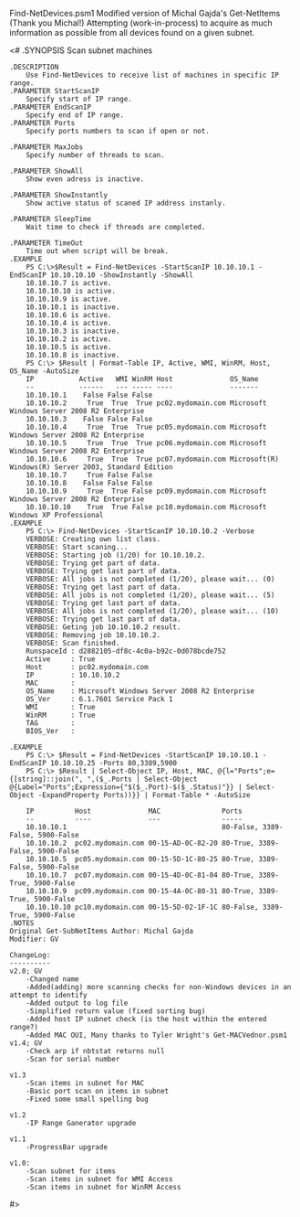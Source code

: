 Find-NetDevices.psm1
Modified version of Michal Gajda's Get-NetItems (Thank you Michal!)
Attempting (work-in-process) to acquire as much information as possible from all devices found on a given subnet.

<# 
	.SYNOPSIS 
		Scan subnet machines
		
	.DESCRIPTION 
		Use Find-NetDevices to receive list of machines in specific IP range.
	.PARAMETER StartScanIP 
		Specify start of IP range.
	.PARAMETER EndScanIP
		Specify end of IP range.
	.PARAMETER Ports
		Specify ports numbers to scan if open or not.
		
	.PARAMETER MaxJobs
		Specify number of threads to scan.
		
	.PARAMETER ShowAll
		Show even adress is inactive.
	
	.PARAMETER ShowInstantly 
		Show active status of scaned IP address instanly. 
	
	.PARAMETER SleepTime  
		Wait time to check if threads are completed.
 
	.PARAMETER TimeOut 
		Time out when script will be break.
	.EXAMPLE 
		PS C:\>$Result = Find-NetDevices -StartScanIP 10.10.10.1 -EndScanIP 10.10.10.10 -ShowInstantly -ShowAll
		10.10.10.7 is active.
		10.10.10.10 is active.
		10.10.10.9 is active.
		10.10.10.1 is inactive.
		10.10.10.6 is active.
		10.10.10.4 is active.
		10.10.10.3 is inactive.
		10.10.10.2 is active.
		10.10.10.5 is active.
		10.10.10.8 is inactive.
		PS C:\> $Result | Format-Table IP, Active, WMI, WinRM, Host, OS_Name -AutoSize
		IP           Active   WMI WinRM Host              OS_Name
		--           ------   --- ----- ----              -------
		10.10.10.1    False False False
		10.10.10.2     True  True  True pc02.mydomain.com Microsoft Windows Server 2008 R2 Enterprise
		10.10.10.3    False False False
		10.10.10.4     True  True  True pc05.mydomain.com Microsoft Windows Server 2008 R2 Enterprise
		10.10.10.5     True  True  True pc06.mydomain.com Microsoft Windows Server 2008 R2 Enterprise
		10.10.10.6     True  True  True pc07.mydomain.com Microsoft(R) Windows(R) Server 2003, Standard Edition
		10.10.10.7     True False False
		10.10.10.8    False False False
		10.10.10.9     True  True False pc09.mydomain.com Microsoft Windows Server 2008 R2 Enterprise
		10.10.10.10    True  True False pc10.mydomain.com Microsoft Windows XP Professional
	.EXAMPLE 
		PS C:\> Find-NetDevices -StartScanIP 10.10.10.2 -Verbose
		VERBOSE: Creating own list class.
		VERBOSE: Start scaning...
		VERBOSE: Starting job (1/20) for 10.10.10.2.
		VERBOSE: Trying get part of data.
		VERBOSE: Trying get last part of data.
		VERBOSE: All jobs is not completed (1/20), please wait... (0)
		VERBOSE: Trying get last part of data.
		VERBOSE: All jobs is not completed (1/20), please wait... (5)
		VERBOSE: Trying get last part of data.
		VERBOSE: All jobs is not completed (1/20), please wait... (10)
		VERBOSE: Trying get last part of data.
		VERBOSE: Geting job 10.10.10.2 result.
		VERBOSE: Removing job 10.10.10.2.
		VERBOSE: Scan finished.
		RunspaceId : d2882105-df8c-4c0a-b92c-0d078bcde752
		Active     : True
		Host       : pc02.mydomain.com
		IP         : 10.10.10.2
		MAC        :
		OS_Name    : Microsoft Windows Server 2008 R2 Enterprise
		OS_Ver     : 6.1.7601 Service Pack 1
		WMI        : True
		WinRM      : True
		TAG        :
		BIOS_Ver   :
		
	.EXAMPLE 	
		PS C:\> $Result = Find-NetDevices -StartScanIP 10.10.10.1 -EndScanIP 10.10.10.25 -Ports 80,3389,5900	
		PS C:\> $Result | Select-Object IP, Host, MAC, @{l="Ports";e={[string]::join(", ",($_.Ports | Select-Object @{Label="Ports";Expression={"$($_.Port)-$($_.Status)"}} | Select-Object -ExpandProperty Ports))}} | Format-Table * -AutoSize
		
		IP          Host              MAC               Ports
		--          ----              ---               -----
		10.10.10.1                                      80-False, 3389-False, 5900-False
		10.10.10.2  pc02.mydomain.com 00-15-AD-0C-82-20 80-True, 3389-False, 5900-False
		10.10.10.5  pc05.mydomain.com 00-15-5D-1C-80-25 80-True, 3389-False, 5900-False
		10.10.10.7  pc07.mydomain.com 00-15-4D-0C-81-04 80-True, 3389-True, 5900-False
		10.10.10.9  pc09.mydomain.com 00-15-4A-0C-80-31 80-True, 3389-True, 5900-False
		10.10.10.10 pc10.mydomain.com 00-15-5D-02-1F-1C 80-False, 3389-True, 5900-False
	.NOTES 
	Original Get-SubNetItems Author: Michal Gajda
	Modifier: GV
		
	ChangeLog:
	----------
	v2.0; GV
		-Changed name
		-Added(adding) more scanning checks for non-Windows devices in an attempt to identify
		-Added output to log file
		-Simplified return value (fixed sorting bug)
		-Added host IP subnet check (is the host within the entered range?) 
		-Added MAC OUI, Many thanks to Tyler Wright's Get-MACVednor.psm1
	v1.4; GV
		-Check arp if nbtstat returns null
		-Scan for serial number
		
	v1.3
		-Scan items in subnet for MAC
		-Basic port scan on items in subnet
		-Fixed some small spelling bug
		
	v1.2
		-IP Range Ganerator upgrade
		
	v1.1
		-ProgressBar upgrade
		
	v1.0:
		-Scan subnet for items
		-Scan items in subnet for WMI Access
		-Scan items in subnet for WinRM Access
#>

